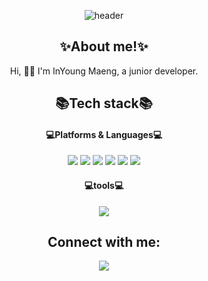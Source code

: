 <div align="center">
  
![header](https://capsule-render.vercel.app/api?type=shark&color=FFA7A7&height=120&section=header)

## ✨About me!✨
<p align="center">
Hi, 🙋‍♂️ I'm InYoung Maeng, a junior developer. 
</p>


## 📚Tech stack📚 
<h4 align="center"> 💻Platforms & Languages💻 </h4>

 
<img src="https://img.shields.io/badge/python-3670A0?style=for-the-badge&logo=python&logoColor=ffdd54">
<img src="https://img.shields.io/badge/MySQL-4479A1?style=for-the-badge&logo=MySQL&logoColor=white">
<img src="https://img.shields.io/badge/JAVA-007396?style=for-the-badge&logo=java&logoColor=white">
<img src="https://img.shields.io/badge/javascript-F7DF1E?style=for-the-badge&logo=javascript&logoColor=white">
<img src="https://img.shields.io/badge/html5-E34F26?style=for-the-badge&logo=html5&logoColor=white">
<img src="https://img.shields.io/badge/css3-1572B6?style=for-the-badge&logo=css3&logoColor=white">
  
<h4 align="center">💻tools💻</h4>
<img src="https://img.shields.io/badge/github-181717?style=for-the-badge&logo=github&logoColor=white">

## Connect with me:
<p align="left">

<a href = "https://www.instagram.com/in_zerooo/"><img src="https://img.icons8.com/fluent/48/000000/instagram-new.png"/></a>
  
</div>
